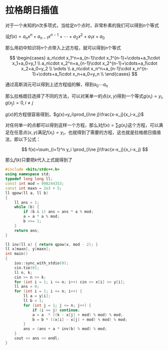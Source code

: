 # 拉格朗日插值
对于一个未知的$n$次多项式，当给定$n$个点时，非常朴素的我们可以得到$n$个等式

设$f(x)=a_nx^n+a_{n-1}x^{n-1}+\cdots+a_2x^2+a_1x+a_0$

那么用初中知识将$n$个点带入上述方程，就可以得到$n$个等式

$$
\begin{cases}
    a_n\cdot x_1^n+a_{n-1}\cdot x_1^{n-1}+\cdots+a_1\cdot x_1+a_0=y_1 \\
    a_n\cdot x_2^n+a_{n-1}\cdot x_2^{n-1}+\cdots+a_1\cdot x_2+a_0=y_2 \\
    \vdots \\
    a_n\cdot x_n^n+a_{n-1}\cdot x_n^{n-1}+\cdots+a_1\cdot x_n+a_0=y_n \\
\end{cases}
$$

通过高斯消元可以得到上述方程组的解，得到$a_0\cdots a_n$

那么拉格朗日选择了不同的方法，可以对某单一的点$(x,y)$得到一个等式$g(x_i)=y_i, g(x_j)=0, i\ne j$

$g(x)$的方程很容易得到，$g(x)=y_i\prod_{i\ne j}\frac{x-x_j}{x_i-x_j}$

对任何单一的点都可以得到这样一个方程，那么对$f(x) = \sum g(x_i)$这个方程，可以满足在任意点$(x,y)$满足$f(x_i)=y_i$，也就得到了需要的方程，这也就是拉格朗日插值法，即以下公式：

$$
f(x)=\sum_{i=1}^n y_i \prod_{i\ne j}\frac{x-x_j}{x_i-x_j}
$$

那么$f(k)$只要把$k$代入上式就得到了

```cpp
#include <bits/stdc++.h>
using namespace std;
typedef long long ll;
const int mod = 998244353;
const int maxn = 2e3 + 5;
ll qpow(ll a, ll b)
{
	ll ans = 1;
	while (b) {
		if (b & 1) ans = ans * a % mod;
		a = a * a % mod;
		b >>= 1;
	}
	return ans;
}

ll inv(ll x) { return qpow(x, mod - 2); }
ll x[maxn], y[maxn];
int main()
{
	ios::sync_with_stdio(0);
	cin.tie(0);
	ll n, k;
	cin >> n >> k;
	for (int i = 1; i <= n; i++) cin >> x[i] >> y[i];
	ll ans = 0;
	for (int i = 1; i <= n; i++) {
		ll a = y[i];
		ll b = 1;
		for (int j = 1; j <= n; j++) {
			if (i == j) continue;
			a = a  * ((k - x[j] + mod) % mod) % mod;
			b = b * ((x[i] - x[j] + mod) % mod) % mod;
		}
		ans = (ans + a * inv(b) % mod) % mod;
	}
	cout << ans << endl;
}
```